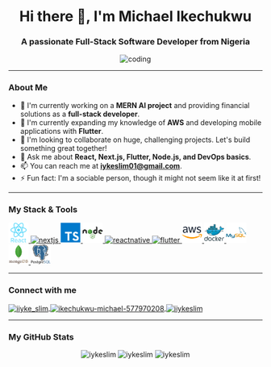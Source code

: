 <h1 align="center">Hi there 👋, I'm Michael Ikechukwu</h1>
<h3 align="center">A passionate Full-Stack Software Developer from Nigeria</h3>

<p align="center">
  <img src="https://media.giphy.com/media/v1.Y2lkPTc5MGI3NjExM3ZpcjV1MW04a2ZxdnQyOWdwc3d3aG83NGI5Z2d2dG9tMmxvc3g5cyZlcD12MV9pbnRlcm5hbF9naWZfYnlfaWQmY3Q9Zw/qgQUggdpFrdhO/giphy.gif" alt="coding" width="600" />
</p>

---

### About Me

- 🔭 I'm currently working on a **MERN AI project** and providing financial solutions as a **full-stack developer**.
- 🌱 I'm currently expanding my knowledge of **AWS** and developing mobile applications with **Flutter**.
- 👯 I'm looking to collaborate on huge, challenging projects. Let's build something great together!
- 💬 Ask me about **React, Next.js, Flutter, Node.js, and DevOps basics**.
- 📫 You can reach me at **iykeslim01@gmail.com**.
- ⚡ Fun fact: I'm a sociable person, though it might not seem like it at first!

---

### My Stack & Tools

<p align="left">
  <a href="https://reactjs.org" target="_blank" rel="noreferrer">
    <img src="https://raw.githubusercontent.com/devicons/devicon/master/icons/react/react-original-wordmark.svg" alt="react" width="40" height="40"/>
  </a>
  <a href="https://nextjs.org" target="_blank" rel="noreferrer">
    <img src="https://cdn.worldvectorlogo.com/logos/nextjs-2.svg" alt="nextjs" width="40" height="40"/>
  </a>
  <a href="https://www.typescriptlang.org" target="_blank" rel="noreferrer">
    <img src="https://raw.githubusercontent.com/devicons/devicon/master/icons/typescript/typescript-original.svg" alt="typescript" width="40" height="40"/>
  </a>
  <a href="https://nodejs.org" target="_blank" rel="noreferrer">
    <img src="https://raw.githubusercontent.com/devicons/devicon/master/icons/nodejs/nodejs-original-wordmark.svg" alt="nodejs" width="40" height="40"/>
  </a>
  <a href="https://reactnative.dev" target="_blank" rel="noreferrer">
    <img src="https://reactnative.dev/img/header_logo.svg" alt="reactnative" width="40" height="40"/>
  </a>
  <a href="https://flutter.dev" target="_blank" rel="noreferrer">
    <img src="https://www.vectorlogo.zone/logos/flutterio/flutterio-icon.svg" alt="flutter" width="40" height="40"/>
  </a>
  <a href="https://aws.amazon.com" target="_blank" rel="noreferrer">
    <img src="https://raw.githubusercontent.com/devicons/devicon/master/icons/amazonwebservices/amazonwebservices-original-wordmark.svg" alt="aws" width="40" height="40"/>
  </a>
  <a href="https://www.docker.com" target="_blank" rel="noreferrer">
    <img src="https://raw.githubusercontent.com/devicons/devicon/master/icons/docker/docker-original-wordmark.svg" alt="docker" width="40" height="40"/>
  </a>
  <a href="https://www.mysql.com" target="_blank" rel="noreferrer">
    <img src="https://raw.githubusercontent.com/devicons/devicon/master/icons/mysql/mysql-original-wordmark.svg" alt="mysql" width="40" height="40"/>
  </a>
  <a href="https://www.mongodb.com" target="_blank" rel="noreferrer">
    <img src="https://raw.githubusercontent.com/devicons/devicon/master/icons/mongodb/mongodb-original-wordmark.svg" alt="mongodb" width="40" height="40"/>
  </a>
  <a href="https://www.postgresql.org" target="_blank" rel="noreferrer">
    <img src="https://raw.githubusercontent.com/devicons/devicon/master/icons/postgresql/postgresql-original-wordmark.svg" alt="postgresql" width="40" height="40"/>
  </a>
</p>

---

### Connect with me

<p align="left">
  <a href="https://twitter.com/iiyke_slim" target="blank">
    <img align="center" src="https://raw.githubusercontent.com/rahuldkjain/github-profile-readme-generator/master/src/images/icons/Social/twitter.svg" alt="iiyke_slim" height="30" width="40" />
  </a>
  <a href="https://linkedin.com/in/ikechukwu-michael-577970208" target="blank">
    <img align="center" src="https://raw.githubusercontent.com/rahuldkjain/github-profile-readme-generator/master/src/images/icons/Social/linked-in-alt.svg" alt="ikechukwu-michael-577970208" height="30" width="40" />
  </a>
  <a href="https://fb.com/iiykeslim" target="blank">
    <img align="center" src="https://raw.githubusercontent.com/rahuldkjain/github-profile-readme-generator/master/src/images/icons/Social/facebook.svg" alt="iiykeslim" height="30" width="40" />
  </a>
</p>

---

### My GitHub Stats

<p align="center">
  <img src="https://github-readme-stats.vercel.app/api/top-langs?username=iykeslim&show_icons=true&locale=en&layout=compact" alt="iykeslim" />
  <img src="https://github-readme-stats.vercel.app/api?username=iykeslim&show_icons=true&locale=en&hide_title=true" alt="iykeslim" />
  <img src="https://github-readme-streak-stats.herokuapp.com/?user=iykeslim&" alt="iykeslim" />
</p>
